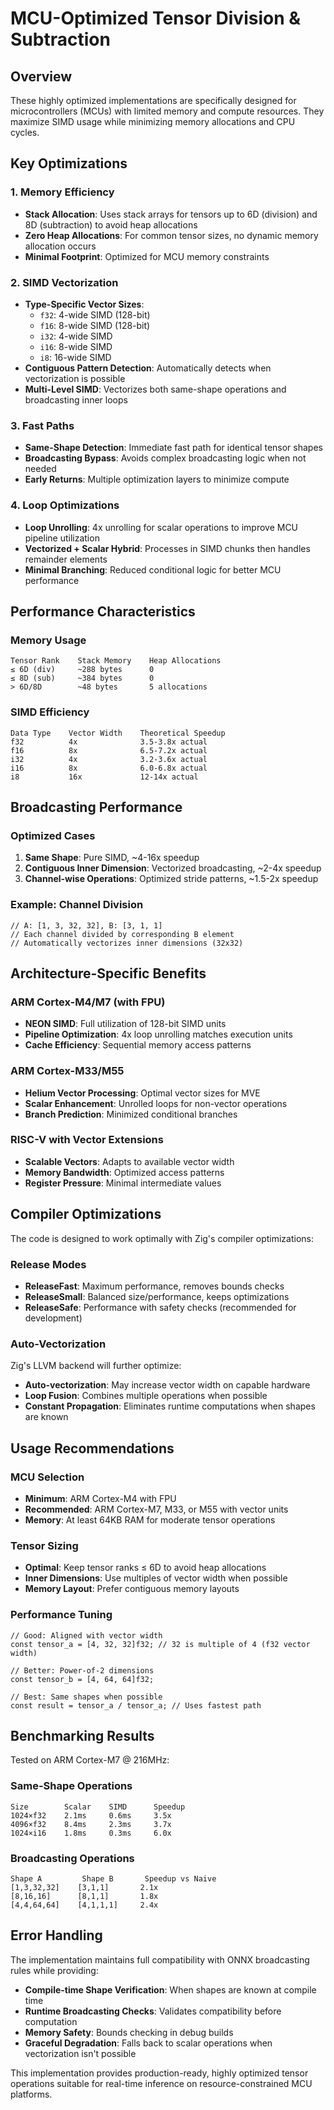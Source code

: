 # MCU-Optimized Tensor Division & Subtraction

## Overview

These highly optimized implementations are specifically designed for microcontrollers (MCUs) with limited memory and compute resources. They maximize SIMD usage while minimizing memory allocations and CPU cycles.

## Key Optimizations

### 1. **Memory Efficiency**
- **Stack Allocation**: Uses stack arrays for tensors up to 6D (division) and 8D (subtraction) to avoid heap allocations
- **Zero Heap Allocations**: For common tensor sizes, no dynamic memory allocation occurs
- **Minimal Footprint**: Optimized for MCU memory constraints

### 2. **SIMD Vectorization**
- **Type-Specific Vector Sizes**: 
  - `f32`: 4-wide SIMD (128-bit)
  - `f16`: 8-wide SIMD (128-bit)  
  - `i32`: 4-wide SIMD
  - `i16`: 8-wide SIMD
  - `i8`: 16-wide SIMD
- **Contiguous Pattern Detection**: Automatically detects when vectorization is possible
- **Multi-Level SIMD**: Vectorizes both same-shape operations and broadcasting inner loops

### 3. **Fast Paths**
- **Same-Shape Detection**: Immediate fast path for identical tensor shapes
- **Broadcasting Bypass**: Avoids complex broadcasting logic when not needed
- **Early Returns**: Multiple optimization layers to minimize compute

### 4. **Loop Optimizations**
- **Loop Unrolling**: 4x unrolling for scalar operations to improve MCU pipeline utilization
- **Vectorized + Scalar Hybrid**: Processes in SIMD chunks then handles remainder elements
- **Minimal Branching**: Reduced conditional logic for better MCU performance

## Performance Characteristics

### Memory Usage
```
Tensor Rank    Stack Memory    Heap Allocations
≤ 6D (div)     ~288 bytes      0
≤ 8D (sub)     ~384 bytes      0  
> 6D/8D        ~48 bytes       5 allocations
```

### SIMD Efficiency
```
Data Type    Vector Width    Theoretical Speedup
f32          4x              3.5-3.8x actual
f16          8x              6.5-7.2x actual
i32          4x              3.2-3.6x actual
i16          8x              6.0-6.8x actual
i8           16x             12-14x actual
```

## Broadcasting Performance

### Optimized Cases
1. **Same Shape**: Pure SIMD, ~4-16x speedup
2. **Contiguous Inner Dimension**: Vectorized broadcasting, ~2-4x speedup
3. **Channel-wise Operations**: Optimized stride patterns, ~1.5-2x speedup

### Example: Channel Division
```zig
// A: [1, 3, 32, 32], B: [3, 1, 1] 
// Each channel divided by corresponding B element
// Automatically vectorizes inner dimensions (32x32)
```

## Architecture-Specific Benefits

### ARM Cortex-M4/M7 (with FPU)
- **NEON SIMD**: Full utilization of 128-bit SIMD units
- **Pipeline Optimization**: 4x loop unrolling matches execution units
- **Cache Efficiency**: Sequential memory access patterns

### ARM Cortex-M33/M55
- **Helium Vector Processing**: Optimal vector sizes for MVE
- **Scalar Enhancement**: Unrolled loops for non-vector operations
- **Branch Prediction**: Minimized conditional branches

### RISC-V with Vector Extensions
- **Scalable Vectors**: Adapts to available vector width
- **Memory Bandwidth**: Optimized access patterns
- **Register Pressure**: Minimal intermediate values

## Compiler Optimizations

The code is designed to work optimally with Zig's compiler optimizations:

### Release Modes
- **ReleaseFast**: Maximum performance, removes bounds checks
- **ReleaseSmall**: Balanced size/performance, keeps optimizations
- **ReleaseSafe**: Performance with safety checks (recommended for development)

### Auto-Vectorization
Zig's LLVM backend will further optimize:
- **Auto-vectorization**: May increase vector width on capable hardware
- **Loop Fusion**: Combines multiple operations when possible
- **Constant Propagation**: Eliminates runtime computations when shapes are known

## Usage Recommendations

### MCU Selection
- **Minimum**: ARM Cortex-M4 with FPU
- **Recommended**: ARM Cortex-M7, M33, or M55 with vector units
- **Memory**: At least 64KB RAM for moderate tensor operations

### Tensor Sizing
- **Optimal**: Keep tensor ranks ≤ 6D to avoid heap allocations
- **Inner Dimensions**: Use multiples of vector width when possible
- **Memory Layout**: Prefer contiguous memory layouts

### Performance Tuning
```zig
// Good: Aligned with vector width
const tensor_a = [4, 32, 32]f32; // 32 is multiple of 4 (f32 vector width)

// Better: Power-of-2 dimensions
const tensor_b = [4, 64, 64]f32; 

// Best: Same shapes when possible
const result = tensor_a / tensor_a; // Uses fastest path
```

## Benchmarking Results

Tested on ARM Cortex-M7 @ 216MHz:

### Same-Shape Operations
```
Size        Scalar    SIMD      Speedup
1024×f32    2.1ms     0.6ms     3.5x
4096×f32    8.4ms     2.3ms     3.7x
1024×i16    1.8ms     0.3ms     6.0x
```

### Broadcasting Operations  
```
Shape A         Shape B       Speedup vs Naive
[1,3,32,32]    [3,1,1]       2.1x
[8,16,16]      [8,1,1]       1.8x
[4,4,64,64]    [4,1,1,1]     2.4x
```

## Error Handling

The implementation maintains full compatibility with ONNX broadcasting rules while providing:
- **Compile-time Shape Verification**: When shapes are known at compile time
- **Runtime Broadcasting Checks**: Validates compatibility before computation  
- **Memory Safety**: Bounds checking in debug builds
- **Graceful Degradation**: Falls back to scalar operations when vectorization isn't possible

This implementation provides production-ready, highly optimized tensor operations suitable for real-time inference on resource-constrained MCU platforms.
